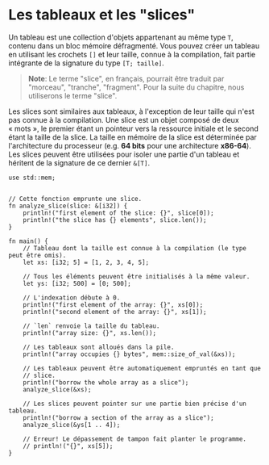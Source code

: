 # Les tableaux et les "slices"

Un tableau est une collection d'objets appartenant au même type `T`, contenu dans un bloc mémoire défragmenté. Vous pouvez créer un tableau en utilisant les crochets `[]` et leur taille, connue à la compilation, fait partie intégrante de la signature du type `[T; taille]`.

> **Note**: Le terme "slice", en français, pourrait être traduit par "morceau", "tranche", "fragment".  Pour la suite du chapitre, nous utiliserons le terme "slice".

Les slices sont similaires aux tableaux, à l'exception de leur taille qui n'est pas connue à la compilation. Une slice est un objet composé de deux « mots », le premier étant un pointeur vers la ressource initiale et le second étant la taille de la slice. La taille en mémoire de la slice est déterminée par l'architecture du processeur (e.g. **64 bits** pour une architecture **x86-64**). Les slices peuvent être utilisées pour isoler une partie d'un tableau et héritent de la signature de ce dernier `&[T]`.

```rust,editable
use std::mem;


// Cette fonction emprunte une slice.
fn analyze_slice(slice: &[i32]) {
    println!("first element of the slice: {}", slice[0]);
    println!("the slice has {} elements", slice.len());
}

fn main() {
    // Tableau dont la taille est connue à la compilation (le type peut être omis).
    let xs: [i32; 5] = [1, 2, 3, 4, 5];

    // Tous les éléments peuvent être initialisés à la même valeur.
    let ys: [i32; 500] = [0; 500];

    // L'indexation débute à 0.
    println!("first element of the array: {}", xs[0]);
    println!("second element of the array: {}", xs[1]);

    // `len` renvoie la taille du tableau.
    println!("array size: {}", xs.len());

    // Les tableaux sont alloués dans la pile.
    println!("array occupies {} bytes", mem::size_of_val(&xs));

    // Les tableaux peuvent être automatiquement empruntés en tant que 
    // slice.
    println!("borrow the whole array as a slice");
    analyze_slice(&xs);

    // Les slices peuvent pointer sur une partie bien précise d'un tableau.
    println!("borrow a section of the array as a slice");
    analyze_slice(&ys[1 .. 4]);

    // Erreur! Le dépassement de tampon fait planter le programme.
    // println!("{}", xs[5]);
}

```
